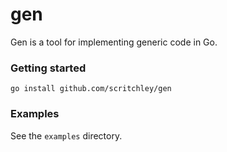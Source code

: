 # gen

Gen is a tool for implementing generic code in Go.

### Getting started

```
go install github.com/scritchley/gen
```

### Examples

See the `examples` directory.